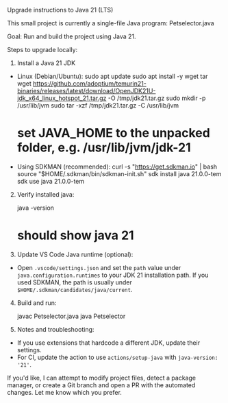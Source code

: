 Upgrade instructions to Java 21 (LTS)

This small project is currently a single-file Java program: Petselector.java

Goal: Run and build the project using Java 21.

Steps to upgrade locally:

1. Install a Java 21 JDK
- Linux (Debian/Ubuntu):
  sudo apt update
  sudo apt install -y wget tar
  wget https://github.com/adoptium/temurin21-binaries/releases/latest/download/OpenJDK21U-jdk_x64_linux_hotspot_21.tar.gz -O /tmp/jdk21.tar.gz
  sudo mkdir -p /usr/lib/jvm
  sudo tar -xzf /tmp/jdk21.tar.gz -C /usr/lib/jvm
  # set JAVA_HOME to the unpacked folder, e.g. /usr/lib/jvm/jdk-21

- Using SDKMAN (recommended):
  curl -s "https://get.sdkman.io" | bash
  source "$HOME/.sdkman/bin/sdkman-init.sh"
  sdk install java 21.0.0-tem
  sdk use java 21.0.0-tem

2. Verify installed java:

   java -version
   # should show java 21

3. Update VS Code Java runtime (optional):
- Open `.vscode/settings.json` and set the `path` value under `java.configuration.runtimes` to your JDK 21 installation path. If you used SDKMAN, the path is usually under `$HOME/.sdkman/candidates/java/current`.

4. Build and run:

   javac Petselector.java
   java Petselector

5. Notes and troubleshooting:
- If you use extensions that hardcode a different JDK, update their settings.
- For CI, update the action to use `actions/setup-java` with `java-version: '21'`.

If you'd like, I can attempt to modify project files, detect a package manager, or create a Git branch and open a PR with the automated changes. Let me know which you prefer.
